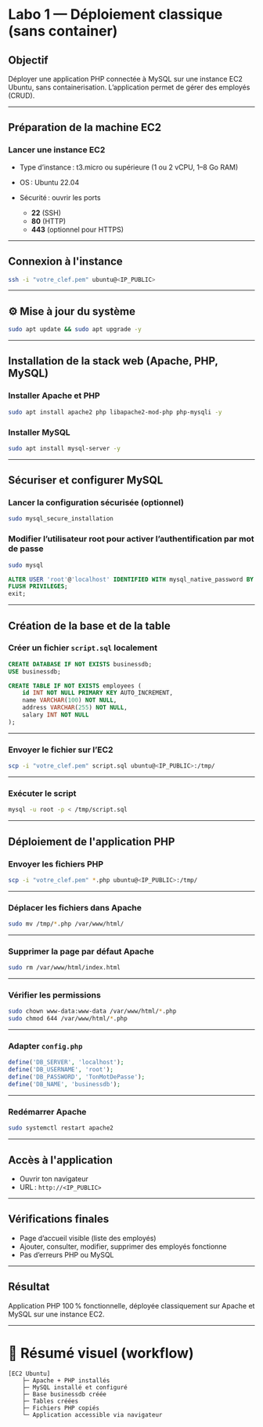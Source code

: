 # **Labo 1 — Déploiement classique (sans container)**

## **Objectif**

Déployer une application PHP connectée à MySQL sur une instance EC2 Ubuntu, sans containerisation.
L’application permet de gérer des employés (CRUD).

---

## **Préparation de la machine EC2**

### Lancer une instance EC2

* Type d’instance : t3.micro ou supérieure (1 ou 2 vCPU, 1–8 Go RAM)

* OS : Ubuntu 22.04

* Sécurité : ouvrir les ports
  
  * **22** (SSH)
  * **80** (HTTP)
  * **443** (optionnel pour HTTPS)

---

## **Connexion à l'instance**

```bash
ssh -i "votre_clef.pem" ubuntu@<IP_PUBLIC>
```

---

## ⚙ **Mise à jour du système**

```bash
sudo apt update && sudo apt upgrade -y
```

---

## **Installation de la stack web (Apache, PHP, MySQL)**

### Installer Apache et PHP

```bash
sudo apt install apache2 php libapache2-mod-php php-mysqli -y
```

### Installer MySQL

```bash
sudo apt install mysql-server -y
```

---

## **Sécuriser et configurer MySQL**

### Lancer la configuration sécurisée (optionnel)

```bash
sudo mysql_secure_installation
```

### Modifier l’utilisateur root pour activer l’authentification par mot de passe

```bash
sudo mysql
```

```sql
ALTER USER 'root'@'localhost' IDENTIFIED WITH mysql_native_password BY 'TonMotDePasse';
FLUSH PRIVILEGES;
exit;
```

---

## **Création de la base et de la table**

### Créer un fichier `script.sql` localement

```sql
CREATE DATABASE IF NOT EXISTS businessdb;
USE businessdb;

CREATE TABLE IF NOT EXISTS employees (
    id INT NOT NULL PRIMARY KEY AUTO_INCREMENT,
    name VARCHAR(100) NOT NULL,
    address VARCHAR(255) NOT NULL,
    salary INT NOT NULL
);
```

---

### Envoyer le fichier sur l’EC2

```bash
scp -i "votre_clef.pem" script.sql ubuntu@<IP_PUBLIC>:/tmp/
```

---

### Exécuter le script

```bash
mysql -u root -p < /tmp/script.sql
```

---

## **Déploiement de l'application PHP**

### Envoyer les fichiers PHP

```bash
scp -i "votre_clef.pem" *.php ubuntu@<IP_PUBLIC>:/tmp/
```

---

### Déplacer les fichiers dans Apache

```bash
sudo mv /tmp/*.php /var/www/html/
```

---

### Supprimer la page par défaut Apache

```bash
sudo rm /var/www/html/index.html
```

---

### Vérifier les permissions

```bash
sudo chown www-data:www-data /var/www/html/*.php
sudo chmod 644 /var/www/html/*.php
```

---

### Adapter `config.php`

```php
define('DB_SERVER', 'localhost');
define('DB_USERNAME', 'root');
define('DB_PASSWORD', 'TonMotDePasse');
define('DB_NAME', 'businessdb');
```

---

### Redémarrer Apache

```bash
sudo systemctl restart apache2
```

---

## **Accès à l'application**

* Ouvrir ton navigateur
* URL : `http://<IP_PUBLIC>`

---

## **Vérifications finales**

* Page d’accueil visible (liste des employés)
* Ajouter, consulter, modifier, supprimer des employés fonctionne
* Pas d’erreurs PHP ou MySQL

---

## **Résultat**

 Application PHP 100 % fonctionnelle, déployée classiquement sur Apache et MySQL sur une instance EC2.

---

# 🧭 **Résumé visuel (workflow)**

```
[EC2 Ubuntu]
    ├─ Apache + PHP installés
    ├─ MySQL installé et configuré
    ├─ Base businessdb créée
    ├─ Tables créées
    ├─ Fichiers PHP copiés
    └─ Application accessible via navigateur
```

